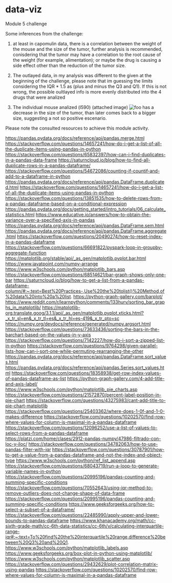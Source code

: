 # data-viz
Module 5 challenge


Some inferences from the challenge: 
1. at least in capomulin data, there is a correlation between the weight of the mouse and the size of the tumor, further analysis is recommended, conisdering that the tumor may have a correlation to the root cause of the weight (for example, alimentation); or maybe the drug is causing a side effect other than the reduction of the tumor size.

2. The outlayed data, in my analysis was different to the given at the beginning of the challenge, please note that im guessing the limits considering the IQR * 1.5 as (plus and minus the Q3 and Q1). If this is not wrong, the possible oultlayed info is more evenly distributed into the 4 drugs that were analized

3. The individual mouse analized (l590) (attached image) ![foo](https://github.com/user-attachments/assets/366afc1e-8185-4294-ae90-1143357b4737) has a decrease in the size of the tumor, than later comes back to a bigger size, suggesting a not so positive escenario. 



Please 
note the consulted resources to achieve this module activity. 


https://pandas.pydata.org/docs/reference/api/pandas.merge.html
https://stackoverflow.com/questions/14657241/how-do-i-get-a-list-of-all-the-duplicate-items-using-pandas-in-python
https://stackoverflow.com/questions/65832397/how-can-i-find-duplicates-in-a-pandas-data-frame
https://saturncloud.io/blog/how-to-find-all-duplicate-rows-in-a-pandas-dataframe/
https://stackoverflow.com/questions/54672086/counting-if-countif-and-add-to-a-dataframe-in-python
https://pandas.pydata.org/docs/reference/api/pandas.DataFrame.duplicated.html
https://stackoverflow.com/questions/14657241/how-do-i-get-a-list-of-all-the-duplicate-items-using-pandas-in-python
https://stackoverflow.com/questions/13851535/how-to-delete-rows-from-a-pandas-dataframe-based-on-a-conditional-expression
https://pandas.pydata.org/docs/getting_started/intro_tutorials/06_calculate_statistics.html
https://www.educative.io/answers/how-to-obtain-the-variance-over-a-specified-axis-in-pandas
https://pandas.pydata.org/docs/reference/api/pandas.DataFrame.sem.html
https://pandas.pydata.org/docs/reference/api/pandas.DataFrame.aggregate.html
https://stackoverflow.com/questions/20490274/how-to-reset-index-in-a-pandas-dataframe
https://stackoverflow.com/questions/66691822/pyspark-loop-in-groupby-aggregate-function
https://matplotlib.org/stable/api/_as_gen/matplotlib.pyplot.bar.html
https://www.javatpoint.com/numpy-arrange
https://www.w3schools.com/python/matplotlib_bars.asp
https://stackoverflow.com/questions/68514621/bar-graph-shows-only-one-bar
https://saturncloud.io/blog/how-to-get-a-list-from-a-pandas-dataframe-column/#:~:text=Best%20Practices-,Use%20the%20tolist()%20Method,of%20data%20into%20a%20list.
https://python-graph-gallery.com/barplot/
https://www.reddit.com/r/learnpython/comments/133hurv/sorting_bar_graphs_in_matplotlib/
https://matplotlib-org.translate.goog/3.1.1/api/_as_gen/matplotlib.pyplot.xticks.html?_x_tr_sl=en&_x_tr_tl=es&_x_tr_hl=es-419&_x_tr_pto=sc
https://numpy.org/devdocs/reference/generated/numpy.argsort.html
https://stackoverflow.com/questions/73633436/sorting-the-bars-in-the-barchart-based-on-the-values-in-y-axis
https://stackoverflow.com/questions/7142227/how-do-i-sort-a-zipped-list-in-python
https://stackoverflow.com/questions/9764298/given-parallel-lists-how-can-i-sort-one-while-permuting-rearranging-the-other
https://pandas.pydata.org/docs/reference/api/pandas.DataFrame.sort_values.html
https://pandas.pydata.org/docs/reference/api/pandas.Series.sort_values.html
https://stackoverflow.com/questions/18358938/get-row-index-values-of-pandas-dataframe-as-list
https://python-graph-gallery.com/4-add-title-and-axis-label/
https://www.w3schools.com/python/matplotlib_pie_charts.asp
https://stackoverflow.com/questions/21572870/percent-label-position-in-pie-chart
https://stackoverflow.com/questions/43275983/cant-add-title-to-pie-chart-matplotlib
https://stackoverflow.com/questions/25403362/where-does-1-0f-and-1-0-makes-difference
https://stackoverflow.com/questions/10202570/find-row-where-values-for-column-is-maximal-in-a-pandas-dataframe
https://stackoverflow.com/questions/12096252/use-a-list-of-values-to-select-rows-from-a-pandas-dataframe
https://platzi.com/home/clases/2912-pandas-numpy/47986-filtrado-con-loc-y-iloc/
https://stackoverflow.com/questions/34782063/how-to-use-pandas-filter-with-iqr
https://stackoverflow.com/questions/30787901/how-to-get-a-value-from-a-pandas-dataframe-and-not-the-index-and-object-type
https://www.w3schools.com/python/ref_list_append.asp
https://stackoverflow.com/questions/68043719/run-a-loop-to-generate-variable-names-in-python
https://stackoverflow.com/questions/20995196/pandas-counting-and-summing-specific-conditions
https://stackoverflow.com/questions/70552643/using-iqr-method-to-remove-outliers-does-not-change-shape-of-data-frame
https://stackoverflow.com/questions/20995196/pandas-counting-and-summing-specific-conditions
https://www.geeksforgeeks.org/how-to-select-a-subset-of-a-dataframe/
https://stackoverflow.com/questions/22485990/apply-upper-and-lower-bounds-to-pandas-dataframe
https://www.khanacademy.org/math/cc-sixth-grade-math/cc-6th-data-statistics/cc-6th/v/calculating-interquartile-range-iqr#:~:text=To%20find%20the%20interquartile%20range,difference%20between%20Q3%20and%20Q1.
https://www.w3schools.com/python/matplotlib_labels.asp
https://www.geeksforgeeks.org/box-plot-in-python-using-matplotlib/
https://www.w3schools.com/python/matplotlib_scatter.asp
https://stackoverflow.com/questions/29432629/plot-correlation-matrix-using-pandas
https://stackoverflow.com/questions/10202570/find-row-where-values-for-column-is-maximal-in-a-pandas-dataframe

